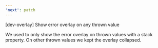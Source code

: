 ```yaml
---
'next': patch
---
```


[dev-overlay] Show error overlay on any thrown value

We used to only show the error overlay on thrown values with a stack property.
On other thrown values we kept the overlay collapsed.
